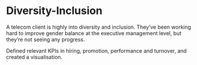 # Diversity-Inclusion
A telecom client is highly into diversity and inclusion. They’ve been working hard to improve gender balance at the executive management level, but they’re not seeing any progress.

Defined relevant KPIs in hiring, promotion, performance and turnover, and created a visualisation.
